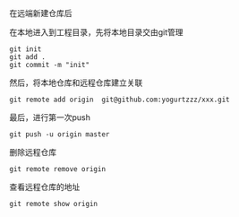 在远端新建仓库后

在本地进入到工程目录，先将本地目录交由git管理

```shell
git init
git add .
git commit -m "init"
```

然后，将本地仓库和远程仓库建立关联

```shell
git remote add origin  git@github.com:yogurtzzz/xxx.git
```

最后，进行第一次push

```shell
git push -u origin master
```



删除远程仓库

```shell
git remote remove origin
```



查看远程仓库的地址

```shell
git remote show origin
```

